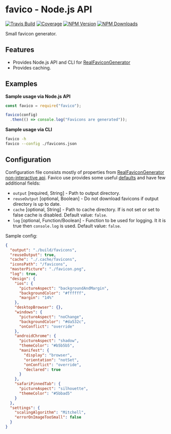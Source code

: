# favico - Node.js API

[![Travis Build](https://img.shields.io/travis/coditorium/nodejs-favico.svg?style=flat-square)](https://travis-ci.org/coditorium/nodejs-favico)
[![Coverage](https://img.shields.io/coveralls/coditorium/nodejs-favico.svg?style=flat-square)](https://coveralls.io/github/coditorium/nodejs-favico)
[![NPM Version](https://img.shields.io/npm/v/favico.svg?style=flat-square)](http://npm.im/favico)
[![NPM Downloads](https://img.shields.io/npm/dm/favico.svg?style=flat-square)](http://npm-stat.com/charts.html?package=favico)

Small favicon generator.

## Features

- Provides Node.js API and CLI for [RealFaviconGenerator](https://realfavicongenerator.net/)
- Provides caching.

## Examples

**Sample usage via Node.js API**

```js
const favico = require("favico");

favico(config)
  .then(() => console.log("Favicons are generated"));
```

**Sample usage via CLI**

```sh
favico -h
favico --config ./favicons.json
```

## Configuration

Configuration file consists mostly of properties from [RealFaviconGenerator non-interactive api](https://realfavicongenerator.net/api/non_interactive_api).
Favico use provides some useful [defaults](lib/config.js) and have few additional fields:

- `output` [required, String] - Path to output directory.
- `reuseOutput` [optional, Boolean] - Do not download favicons if output directory is up to date.
- `cache` [optional, String] - Path to cache directory. If is not set or set to false cache is disabled. Default value: `false`.
- `log` [optional, Function/Boolean] - Function to be used for logging. It it is true then `console.log` is used. Default value: `false`.

Sample config:

```json
{
  "output": "./build/favicons",
  "reuseOutput": true,
  "cache": "./.cache/favicons",
  "iconsPath": "/favicons",
  "masterPicture": "./favicon.png",
  "log": true,
  "design": {
    "ios": {
      "pictureAspect": "backgroundAndMargin",
      "backgroundColor": "#ffffff",
      "margin": "14%"
    },
    "desktopBrowser": {},
    "windows": {
      "pictureAspect": "noChange",
      "backgroundColor": "#da532c",
      "onConflict": "override"
    },
    "androidChrome": {
      "pictureAspect": "shadow",
      "themeColor": "#b5b5b5",
      "manifest": {
        "display": "browser",
        "orientation": "notSet",
        "onConflict": "override",
        "declared": true
      }
    },
    "safariPinnedTab": {
      "pictureAspect": "silhouette",
      "themeColor": "#5bbad5"
    }
  },
  "settings": {
    "scalingAlgorithm": "Mitchell",
    "errorOnImageTooSmall": false
  }
}
```
